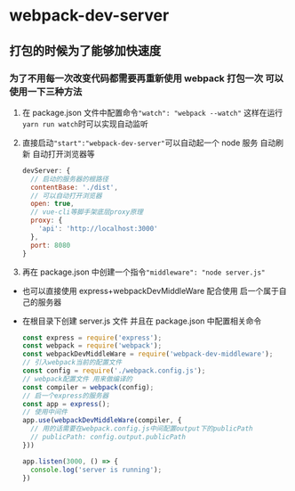 # webpack-dev-server

## 打包的时候为了能够加快速度

### 为了不用每一次改变代码都需要再重新使用 webpack 打包一次 可以使用一下三种方法

1. 在 package.json 文件中配置命令`"watch": "webpack --watch"`
    这样在运行 `yarn run watch`时可以实现自动监听

2. 直接启动`"start":"webpack-dev-server"`可以自动起一个 node 服务 自动刷新 自动打开浏览器等

    ```javascript
    devServer: {
      // 启动的服务器的根路径
      contentBase: './dist',
      // 可以自动打开浏览器
      open: true,
      // vue-cli等脚手架底层proxy原理
      proxy: {
        'api': 'http://localhost:3000'
      },
      port: 8080
    }
    ```

3. 再在 package.json 中创建一个指令`"middleware": "node server.js"`

- 也可以直接使用 express+webpackDevMiddleWare 配合使用 启一个属于自己的服务器
- 在根目录下创建 server.js 文件 并且在 package.json 中配置相关命令

    ```javascript
    const express = require('express');
    const webpack = require('webpack');
    const webpackDevMiddleWare = require('webpack-dev-middleware');
    // 引入webpack当前的配置文件
    const config = require('./webpack.config.js');
    // webpack配置文件 用来做编译的
    const compiler = webpack(config);
    // 启一个express的服务器
    const app = express();
    // 使用中间件
    app.use(webpackDevMiddleWare(compiler, {
      // 用的话需要在webpack.config.js中间配置output下的publicPath
      // publicPath: config.output.publicPath
    }))

    app.listen(3000, () => {
      console.log('server is running');
    })
    ```
